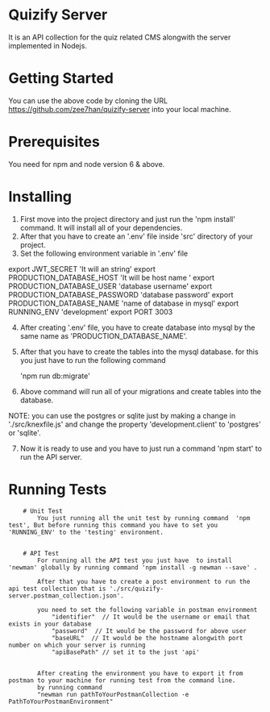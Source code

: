 # Quizify Server
It is an API collection for the quiz related CMS alongwith the server implemented in Nodejs.

# Getting Started
You can use the above code by cloning the URL https://github.com/zee7han/quizify-server into your local machine.

# Prerequisites
You need for npm and node version 6 & above.

# Installing
1. First move into the project directory and just run the 'npm install' command. It will install all of your dependencies.
2. After that you have to create an '.env' file inside 'src' directory of your project.
3. Set the following environment variable in '.env' file

  export JWT_SECRET 'It will an string'
  export PRODUCTION_DATABASE_HOST 'It will be host name '
  export PRODUCTION_DATABASE_USER 'database username'
  export PRODUCTION_DATABASE_PASSWORD 'database password'
  export PRODUCTION_DATABASE_NAME 'name of database in mysql'
  export RUNNING_ENV 'development'
  export PORT 3003

4. After creating '.env' file, you have to create database into mysql by the same name as 'PRODUCTION_DATABASE_NAME'.
5. After that you have to create the tables into the mysql database. for this you just have to run the following command

    'npm run db:migrate'

6. Above command will run all of your migrations and create tables into the database.

  NOTE: you can use the postgres or sqlite just by making a change in './src/knexfile.js' and change the property 'development.client' to 'postgres' or 'sqlite'.

7. Now it is ready to use and you have to just run a command 'npm start' to run the API server.


# Running Tests
        # Unit Test
            You just running all the unit test by running command  'npm test', But before running this command you have to set you 'RUNNING_ENV' to the 'testing' environment.


        # API Test
            For running all the API test you just have  to install 'newman' globally by running command 'npm install -g newman --save' .

            After that you have to create a post environment to run the api test collection that is './src/quizify-server.postman_collection.json'.

            you need to set the following variable in postman environment
                "identifier"  // It would be the username or email that exists in your database
                "password"  // It would be the password for above user
                "baseURL"  // It would be the hostname alongwith port number on which your server is running
                "apiBasePath" // set it to the just 'api'


            After creating the environment you have to export it from postman to your machine for running test from the command line.
            by running command
            "newman run pathToYourPostmanCollection -e PathToYourPostmanEnvironment"
